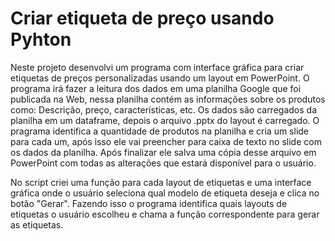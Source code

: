 # Criar etiqueta de preço usando Pyhton
Neste projeto desenvolvi um programa com interface gráfica para criar etiquetas de preços personalizadas usando um layout em PowerPoint.
O programa irá fazer a leitura dos dados em uma planilha Google que foi publicada na Web, nessa planilha contém as informações sobre os produtos como: Descrição, preço, características, etc.
Os dados são carregados da planilha em um dataframe, depois o arquivo .pptx do layout é carregado. O pragrama identifica a quantidade de produtos na planilha e cria um slide para cada um, após isso ele vai preencher para caixa de texto no slide com os dados da planilha. Após finalizar ele salva uma cópia desse arquivo em PowerPoint com todas as alterações que estará disponível para o usuário.

No script criei uma função para cada layout de etiquetas e uma interface gráfica onde o usuário seleciona qual modelo de etiqueta deseja e clica no botão "Gerar". Fazendo isso o programa identifica quais layouts de etiquetas o usuário escolheu e chama a função correspondente para gerar as etiquetas.
